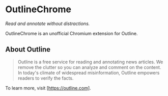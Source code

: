# OutlineChrome
*Read and annotate without distractions.*

OutlineChrome is an unofficial Chromium extension for Outline.

## About Outline
> Outline is a free service for reading and annotating news articles. We remove the clutter so you can analyze and comment on the content. In today's climate of widespread misinformation, Outline empowers readers to verify the facts.

To learn more, visit [https://outline.com].